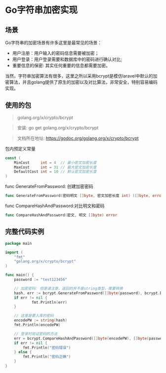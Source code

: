 # Go字符串加密实现

## 场景

Go字符串的加密场景有许多这里是最常见的场景：

- 用户注册：用户输入的密码信息需要被加密；
- 用户登录：用户登录需要和数据库中的密码进行确认对比;
- 重要信息的保密:  其实任何重要的信息都需要加密。

当然，字符串加密算法有很多，这里之所以采用bcrypt是模仿laravel中默认的加密算法，并且golang提供了原生的加密以及对比算法，非常安全，特别容易编码实现。

## 使用的包

> golang.org/x/crypto/bcrypt

> 安装: go get golang.org/x/crypto/bcrypt

> 文档所在地址: https://godoc.org/golang.org/x/crypto/bcrypt

包内预定义常量

```go
const (
    MinCost     int = 4  // 最小密文加密长度
    MaxCost     int = 31 // 最大密文加密长度
    DefaultCost int = 10 // 默认密文加密长度
)
```

func GenerateFromPassword: 创建加密密码

```go
func GenerateFromPassword(密码明文 []byte, 密文加密长度 int) ([]byte, error)
```

func CompareHashAndPassword:对比明文和密码

```go
func CompareHashAndPassword(密文, 明文 []byte) error
```

## 完整代码实例

```go
package main

import (
    "fmt"
    "golang.org/x/crypto/bcrypt"
)

func main() {
	password := "test123456"

	// 加密密码: 但是请注意，返回的并不是string类型，需要转换
	hash, err := bcrypt.GenerateFromPassword([]byte(password), bcrypt.DefaultCost)
	if err != nil {
    		fmt.Println(err)
	}

	// 这里是要入库的密码
	encodePW := string(hash)
	fmt.Println(encodePW)

	// 登录时验证密码的方法
	err = bcrypt.CompareHashAndPassword([]byte(encodePW), []byte(password))
	if err != nil {
		fmt.Println("密码错误")
	} else {
		fmt.Println("密码正确")
	}
}

```
